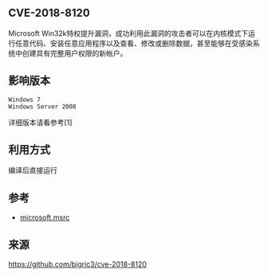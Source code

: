 ## CVE-2018-8120
Microsoft Win32k特权提升漏洞，成功利用此漏洞的攻击者可以在内核模式下运行任意代码、安装任意应用程序以及查看、修改或删除数据，甚至能够在受感染系统中创建具有完整用户权限的新帐户。

## 影响版本
```
Windows 7
Windows Server 2008
```
详细版本请看参考[1]

## 利用方式
编译后直接运行

## 参考
* [microsoft.msrc](https://portal.msrc.microsoft.com/en-US/security-guidance/advisory/CVE-2018-8120)

## 来源
https://github.com/bigric3/cve-2018-8120